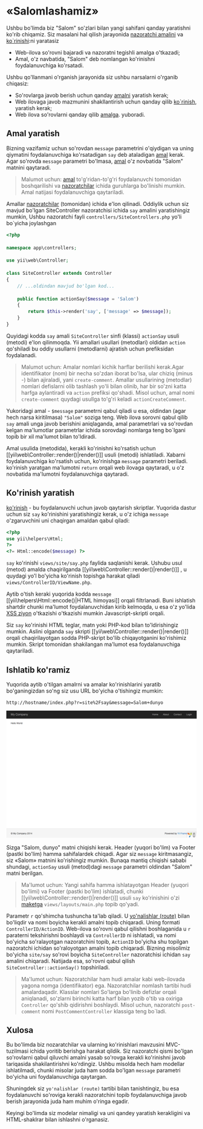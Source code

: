«Salomlashamiz»
================

Ushbu bo'limda biz "Salom" so'zlari bilan yangi sahifani qanday yaratishni ko'rib chiqamiz. Siz masalani hal qilish jarayonida
[nazoratchi amalini](structure-controllers.md) va [ko`rinishi](structure-views.md):ni yaratasiz

* Web-ilova so'rovni bajaradi va nazoratni tegishli amalga o'tkazadi;
* Amal, o'z navbatida, "Salom" deb nomlangan ko'rinishni foydalanuvchiga ko'rsatadi.

Ushbu qo'llanmani o'rganish jarayonida siz ushbu narsalarni o'rganib chiqasiz:

* So'rovlarga javob berish uchun qanday [amalni](structure-controllers.md) yaratish kerak;
* Web ilovaga javob mazmunini shakllantirish uchun qanday qilib [ko`rinish](structure-views.md), yaratish kerak;
* Web ilova so'rovlarni qanday  qilib [amalga](structure-controllers.md). yuboradi.


Amal yaratish <span id="creating-action"></span>
------------------------------------------------


Bizning vazifamiz uchun so'rovdan `message` parametrini o'qiydigan va uning qiymatini foydalanuvchiga ko'rsatadigan `say` deb ataladigan [amal](structure-controllers.md) kerak.
Agar so'rovda `message` parametri bo'lmasa, [amal](structure-controllers.md) o'z novbatida "Salom" matnini qaytaradi.
> Malumot uchun: [amal](structure-controllers.md) to'g'ridan-to'g'ri foydalanuvchi tomonidan boshqarilishi va [nazoratchilar](structure-controllers.md) ichida guruhlarga bo'linishi mumkin. Amal natijasi foydalanuvchiga qaytariladi.

Amallar [nazoratchilar](structure-controllers.md) (tomonidan) ichida e'lon qilinadi.
Oddiylik uchun siz mavjud bo'lgan SiteController nazoratchisi ichida `say` amalini yaratishingiz mumkin, Ushbu nazoratchi fayli `controllers/SiteControllers.php` yo'li bo`yicha joylashgan
```php
<?php

namespace app\controllers;

use yii\web\Controller;

class SiteController extends Controller
{
    // ...oldindan mavjud bo'lgan kod...

    public function actionSay($message = 'Salom')
    {
        return $this->render('say', ['message' => $message]);
    }
}
```

Quyidagi kodda `say` amali `SiteController` sinfi (klassi) `actionSay` usuli (metodi) e'lon qilinmoqda.
Yii amallari usullari (metodlari) oldidan `action` qo'shiladi bu oddiy usullarni (metodlarni) ajratish uchun prefiksidan foydalanadi.

> Malumot uchun: Amalar nomlari kichik harflar berilishi kerak.Agar identifikator (nom) bir necha so'zdan iborat bo'lsa, ular
  chiziq (minus -) bilan ajiraladi, yani `create-comment`. Amallar usullarining (metodlar) nomlari defislarni olib tashlash yo'li bilan olinib, har bir so'zni katta harfga aylantiradi va `action` prefiksi qo'shadi.
  Misol uchun, amal nomi `create-comment` quydagi usullga to'g'ri keladi `actionCreateComment`.

Yukoridagi amal - `$message` parametrni qabul qiladi u esa, oldindan (agar hech narsa kiritilmasa) `"Salom"` soziga teng. Web ilova sorovni qabul qilib
`say` amali unga javob berishini aniqlaganda, amal parametrlari va so'rovdan kelgan ma'lumotlar parametrlar ichida sorovdagi nomlarga teng bo`lgani topib bir xil ma'lumot bilan to'ldiradi.

Amal usulida (metodida), kerakli ko'rinishni ko'rsatish uchun [[yii\web\Controller::render()|render()]] usuli (metodi) ishlatiladi. Xabarni foydalanuvchiga ko'rsatish uchun, ko'rinishga `message` parametri beriladi.
ko'rinish yaratgan ma'lumotni `return` orqali web ilovaga qaytaradi, u o'z novbatida ma'lumotni foydalanuvchiga qaytaradi.


Ko'rinish yaratish<span id="creating-view"></span>
---------------------------------------------------

[ko'rinish](structure-views.md) - bu foydalanuvchi uchun javob qaytarish skriptlar. Yuqorida dastur uchun siz `say` ko'rinishini yaratishingiz kerak, u o'z ichiga `message` o'zgaruvchini uni chaqirgan amaldan qabul qiladi:

```php
<?php
use yii\helpers\Html;
?>
<?= Html::encode($message) ?>
```

`say` ko'rinishi `views/site/say.php` faylida saqlanishi kerak. Ushubu usul (metod) amalda chaqirilganda [[yii\web\Controller::render()|render()]]
, u quydagi yo'l bo'yicha ko'rinish topishga harakat qiladi `views/ControllerID/ViewName.php`.

Aytib o'tish keraki yuqorida kodda `message` [[yii\helpers\Html::encode()|HTML himoyasi]] orqali filtrlanadi.
Buni ishlatish shartdir chunki ma'lumot foydalanuvchidan kirib kelmoqda, u esa o'z yo'lida [XSS ziyon](http://ru.wikipedia.org/wiki/%D0%9C%D0%B5%D0%B6%D1%81%D0%B0%D0%B9%D1%82%D0%BE%D0%B2%D1%8B%D0%B9_%D1%81%D0%BA%D1%80%D0%B8%D0%BF%D1%82%D0%B8%D0%BD%D0%B3)
o'tkazishi o'tkazishi mumkin Javascript-skripti orqali.

Siz `say` ko'rinishi HTML teglar, matn yoki PHP-kod bilan to'ldirishingiz mumkin. Aslini olganda `say` skripti [[yii\web\Controller::render()|render()]] orqali chaqirilayotgan sodda PHP-skript bo'lib chiqayotganini ko'rishimiz mumkin. Skript tomonidan shakilangan ma'lumot esa foydalanuvchiga qaytariladi.


Ishlatib ko'ramiz <span id="trying-it-out"></span>
--------------------------------------

Yuqorida aytib o'tilgan amalrni va amalar ko'rinishlarini yaratib bo'ganingizdan so'ng siz usu URL bo'yicha o'tishingiz mumkin:

```
http://hostname/index.php?r=site%2Fsay&message=Salom+dunyo
```

![Salom, dunyo](images/start-hello-world.png)

Sizga "Salom, dunyo" matni chiqishi kerak. Header (yuqori bo'lim) va  Footer (pastki bo'lim) hamma sahifalardek chiqadi.
Agar siz `message` kiritmasangiz, siz «Salom» matnini ko'rishingiz mumkin. Bunaqa mantiq chiqishi sababi shundagi, `actionSay` usuli (metod)dagi `message` parametri oldindan "Salom" matni berilgan.

> Ma'lumot uchun: Yangi sahifa hamma ishlatayotgan Header (yuqori bo'limi) va Footer (pastki bo'lim) ishlatadi, chunki 
  [[yii\web\Controller::render()|render()]] usuli `say` ko'rinishini o'zi [maketga](structure-views.md) `views/layouts/main.php`  topib qo'yadi.

Parametr `r` qo'shimcha tushuncha ta'lab qiladi. U [yo'nalishlar (route)](runtime-routing.md) bilan bo'liqdir va nomi boyicha kerakli amalni topib chiqaradi. Uning formati `ControllerID/ActionID`. Web-ilova so'rovni qabul qilishni boshlaganida u `r` paraterni tekshirishni boshlaydi va `ControllerID` ni ishlatadi, va nomi bo'yicha so'ralayotgan nazoratchini topib, `ActionID` bo'yicha shu topilgan nazoratchi ichidan so'raloyotgan amalni topib chiqaradi.
Bizning misolimiz bo'yicha `site/say` so'rovi boyicha `SiteController` nazoratchisi ichidan `say` amalini chiqaradi.
Natijada esa, so'rovni qabul qilish `SiteController::actionSay()` topshiriladi.

> Ma'lumot uchun: Nazoratchilar ham hudi amalar kabi web-ilovada yagona nomga (identifikator) ega.
  Nazoratchilar nomlash tartibi hudi amalardaqadir. Klasslar nomlari So'larga bo'linib defizlar orqali aniqlanadi, so'zlarni birinchi katta harf bilan yozib o'tib va oxiriga `Controller` qo'shib qidirishni boshlaydi. Misol uchun, nazoratchi `post-comment` nomi `PostCommentController` klassiga teng bo`ladi.


Xulosa <span id="summary"></span>
-----------------------------

Bu bo'limda biz nozaratchilar va ularning ko'rinishlari mavzusini MVC-tuzilmasi ichida yoritib berishga harakat qildik. Siz nazoratchi qismi bo'lgan so'rovlarni qabul qiluvchi amalni yasab so'rovga kerakli ko'rinishni javob tariqasida shakilantirishni ko'rdingiz. Ushbu misolda hech ham modellar ishlatilmadi, chunki misolar juda ham sodda bo'lgan `message` parametri bo'yicha uni foydalanuvchiga qaytargan.

Shuningdek siz `yo'nalishlar (route)` tartibi bilan tanishtingiz, bu esa foydalanuvchi so'roviga kerakli nazoratchini topib foydalanuvchiga javob berish jarayonida juda ham muhim o'ringa egadir.

Keyingi bo'limda siz modelar nimaligi va uni qandey yaratish kerakligini va HTML-shaklrar bilan ishlashni o'rganasiz.

